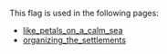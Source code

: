 This flag is used in the following pages:
 - [like_petals_on_a_calm_sea](../events/like_petals_on_a_calm_sea.md)
 - [organizing_the_settlements](../events/organizing_the_settlements.md)
